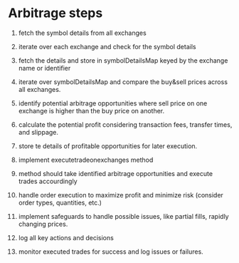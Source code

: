 # Arbitrage steps

1. fetch the symbol details from all exchanges
2. iterate over each exchange and check for the symbol details
3. fetch the details and store in symbolDetailsMap keyed by the exchange name or identifier
4. iterate over symbolDetailsMap and compare the buy&sell prices across all exchanges.
5. identify potential arbitrage opportunities where sell price on one exchange is higher than the buy price on another.
6. calculate the potential profit considering transaction fees, transfer times, and slippage.
7. store te details of profitable opportunities for later execution.


1. implement executetradeonexchanges method
2. method should take identified arbitrage opportunities and execute trades accourdingly
3. handle order execution to maximize profit and minimize risk (consider order types, quantities, etc.)
4. implement safeguards to handle possible issues, like partial fills, rapidly changing prices.

1. log all key actions and decisions
2. monitor executed trades for success and log issues or failures.